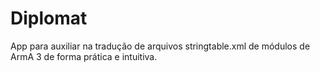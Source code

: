 # Diplomat

App para auxiliar na tradução de arquivos stringtable.xml de módulos de ArmA 3 de forma prática e intuitiva.